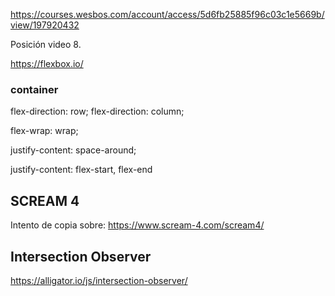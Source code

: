 https://courses.wesbos.com/account/access/5d6fb25885f96c03c1e5669b/view/197920432

Posición video 8.

https://flexbox.io/

### container

flex-direction: row;
flex-direction: column;


flex-wrap: wrap;


justify-content: space-around;

 justify-content: flex-start, flex-end

 ## SCREAM 4 
 Intento de copia sobre:
 https://www.scream-4.com/scream4/

 ## Intersection Observer 
 https://alligator.io/js/intersection-observer/